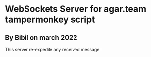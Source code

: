 # WebSockets Server for agar.team tampermonkey script

## By Bibil on march 2022

This server re-expedite any received message !
